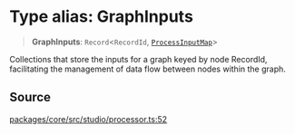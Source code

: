 # Type alias: GraphInputs

> **GraphInputs**: `Record`\<`RecordId`, [`ProcessInputMap`](ProcessInputMap.md)\>

Collections that store the inputs for a graph keyed by node RecordId,
facilitating the management of data flow between nodes within the graph.

## Source

[packages/core/src/studio/processor.ts:52](https://github.com/VictorS67/encre/blob/c09849eb59af073bf23be826a912f2ba4f635f93/packages/core/src/studio/processor.ts#L52)
